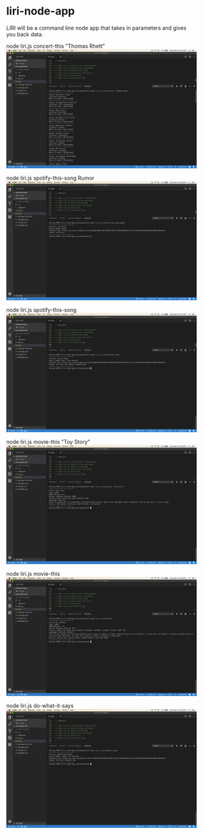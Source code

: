 # liri-node-app
LIRI will be a command line node app that takes in parameters and gives you back data.

node liri.js concert-this "Thomas Rhett”
![concert-this](images/concertthisThomasRhett.png)

node liri.js spotify-this-song Rumor
![spotify-this](images/spotifythissongRumor.png)

node liri.js spotify-this-song
![spotify-this](images/spotifythissong.png)

node liri.js movie-this "Toy Story"
![movie-this](images/moviethisToyStory.png)

node liri.js movie-this
![movie-this](images/moviethis.png)

node liri.js do-what-it-says
![do-what-it-says](images/dowhatitsays.png)



